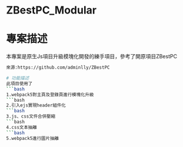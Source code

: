# ZBestPC_Modular
# 專案描述
本專案是原生Js項目升級模塊化開發的練手項目，參考了開原項目ZBestPC
```bash
來源:https://github.com/adminlly/ZBestPC

# 功能描述
此項目使用了
```bash
1.webpack5對主頁及登錄頁進行模塊化升級
```bash
2.引入ejs實現header組件化
```bash
3.js、css文件合併壓縮
```bash
4.css文本抽離
```bash
5.webpack5進行圖片抽離
